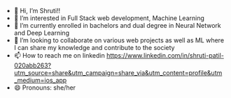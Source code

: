 - 👋 Hi, I’m Shruti!!
- 👀 I’m interested in Full Stack web development, Machine Learning
- 🌱 I’m currently enrolled in bachelors and dual degree in Neural Network and Deep Learning
- 💞️ I’m looking to collaborate on various web projects as well as ML where I can share my knowledge and contribute to the society
- 📫 How to reach me on linkedin https://www.linkedin.com/in/shruti-patil-020abb263?utm_source=share&utm_campaign=share_via&utm_content=profile&utm_medium=ios_app
- 😄 Pronouns: she/her


<!---
Shruu4/Shruu4 is a ✨ special ✨ repository because its `README.md` (this file) appears on your GitHub profile.
You can click the Preview link to take a look at your changes.
--->
